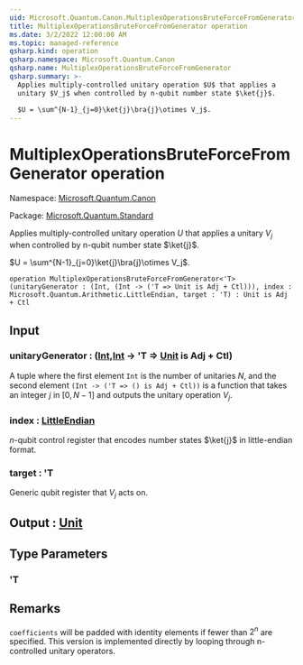 ```yaml
---
uid: Microsoft.Quantum.Canon.MultiplexOperationsBruteForceFromGenerator
title: MultiplexOperationsBruteForceFromGenerator operation
ms.date: 3/2/2022 12:00:00 AM
ms.topic: managed-reference
qsharp.kind: operation
qsharp.namespace: Microsoft.Quantum.Canon
qsharp.name: MultiplexOperationsBruteForceFromGenerator
qsharp.summary: >-
  Applies multiply-controlled unitary operation $U$ that applies a
  unitary $V_j$ when controlled by n-qubit number state $\ket{j}$.

  $U = \sum^{N-1}_{j=0}\ket{j}\bra{j}\otimes V_j$.
---
```


# MultiplexOperationsBruteForceFromGenerator operation

Namespace: [Microsoft.Quantum.Canon](xref:Microsoft.Quantum.Canon)

Package: [Microsoft.Quantum.Standard](https://nuget.org/packages/Microsoft.Quantum.Standard)


Applies multiply-controlled unitary operation $U$ that applies aunitary $V_j$ when controlled by n-qubit number state $\ket{j}$.$U = \sum^{N-1}_{j=0}\ket{j}\bra{j}\otimes V_j$.

```qsharp
operation MultiplexOperationsBruteForceFromGenerator<'T> (unitaryGenerator : (Int, (Int -> ('T => Unit is Adj + Ctl))), index : Microsoft.Quantum.Arithmetic.LittleEndian, target : 'T) : Unit is Adj + Ctl
```


## Input

### unitaryGenerator : ([Int](xref:microsoft.quantum.qsharp.valueliterals#int-literals),[Int](xref:microsoft.quantum.qsharp.valueliterals#int-literals) -> 'T => [Unit](xref:microsoft.quantum.qsharp.valueliterals#unit-literal)  is Adj + Ctl)

A tuple where the first element `Int` is the number of unitaries $N$,and the second element `(Int -> ('T => () is Adj + Ctl))`is a function that takes an integer $j$ in $[0,N-1]$ and outputs the unitaryoperation $V_j$.


### index : [LittleEndian](xref:Microsoft.Quantum.Arithmetic.LittleEndian)

$n$-qubit control register that encodes number states $\ket{j}$ inlittle-endian format.


### target : 'T

Generic qubit register that $V_j$ acts on.



## Output : [Unit](xref:microsoft.quantum.qsharp.valueliterals#unit-literal)



## Type Parameters

### 'T



## Remarks

`coefficients` will be padded with identity elements iffewer than $2^n$ are specified. This version is implementeddirectly by looping through n-controlled unitary operators.